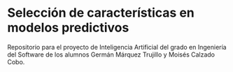 # Selección de características en modelos predictivos
Repositorio para el proyecto de Inteligencia Artificial del grado en Ingeniería del Software de los alumnos Germán Márquez Trujillo y Moisés Calzado Cobo.

